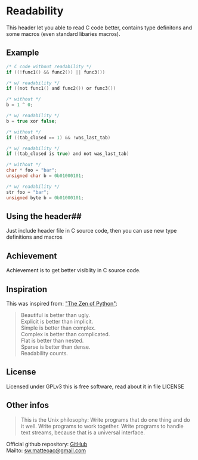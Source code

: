 # Readability #

This header let you able to read C code better, contains type definitons 
and some macros (even standard libaries macros).

## Example ##

```c
/* C code without readability */
if ((!func1() && func2()) || func3())

/* w/ readability */
if ((not func1() and func2()) or func3())

/* without */
b = 1 ^ 0;

/* w/ readability */
b = true xor false;

/* without */
if ((tab_closed == 1) && !was_last_tab)

/* w/ readability */
if ((tab_closed is true) and not was_last_tab)

/* without */
char * foo = "bar";
unsigned char b = 0b01000101;

/* w/ readability */
str foo = "bar";
unsigned byte b = 0b01000101;

```

## Using the header##

Just include header file in C source code, then you can use new type definitions
and macros


## Achievement ##

Achievement is to get better visiblity in C source code.


## Inspiration ##

This was inspired from: ["The Zen of Python"](https://www.python.org/dev/peps/pep-0020/):

> Beautiful is better than ugly.  
  Explicit is better than implicit.  
  Simple is better than complex.  
  Complex is better than complicated.  
  Flat is better than nested.  
  Sparse is better than dense.  
  Readability counts.  


## License ##

Licensed under GPLv3 this is free software, read about it in file LICENSE


## Other infos ##

> This is the Unix philosophy: Write programs that do one thing and do it well.
  Write programs to work together. Write programs to handle text streams, because
  that is a universal interface.

Official github repository: [GitHub](https://github.com/matteoalessiocarrara/readability)  
Mailto: sw.matteoac@gmail.com
